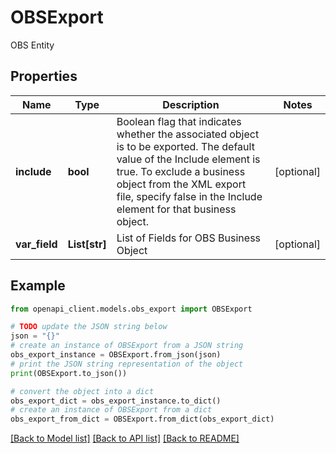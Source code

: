 # OBSExport

OBS Entity

## Properties

Name | Type | Description | Notes
------------ | ------------- | ------------- | -------------
**include** | **bool** | Boolean flag that indicates whether the associated object is to be exported. The default value of the Include element is true. To exclude a business object from the XML export file, specify false in the Include element for that business object. | [optional] 
**var_field** | **List[str]** | List of Fields for OBS Business Object | [optional] 

## Example

```python
from openapi_client.models.obs_export import OBSExport

# TODO update the JSON string below
json = "{}"
# create an instance of OBSExport from a JSON string
obs_export_instance = OBSExport.from_json(json)
# print the JSON string representation of the object
print(OBSExport.to_json())

# convert the object into a dict
obs_export_dict = obs_export_instance.to_dict()
# create an instance of OBSExport from a dict
obs_export_from_dict = OBSExport.from_dict(obs_export_dict)
```
[[Back to Model list]](../README.md#documentation-for-models) [[Back to API list]](../README.md#documentation-for-api-endpoints) [[Back to README]](../README.md)


